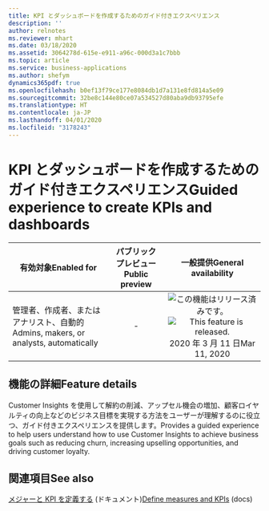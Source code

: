 ```yaml
---
title: KPI とダッシュボードを作成するためのガイド付きエクスペリエンス
description: ''
author: relnotes
ms.reviewer: mhart
ms.date: 03/18/2020
ms.assetid: 3064278d-615e-e911-a96c-000d3a1c7bbb
ms.topic: article
ms.service: business-applications
ms.author: shefym
dynamics365pdf: true
ms.openlocfilehash: b0ef13f79ce177e8084db1d7a131e8fd814a5e09
ms.sourcegitcommit: 32be8c144e80ce07a534527d80aba9db93795efe
ms.translationtype: HT
ms.contentlocale: ja-JP
ms.lasthandoff: 04/01/2020
ms.locfileid: "3178243"
---
```

# <a name="guided-experience-to-create-kpis-and-dashboards"></a><span data-ttu-id="baf85-102">KPI とダッシュボードを作成するためのガイド付きエクスペリエンス</span><span class="sxs-lookup"><span data-stu-id="baf85-102">Guided experience to create KPIs and dashboards</span></span>


| <span data-ttu-id="baf85-103">有効対象</span><span class="sxs-lookup"><span data-stu-id="baf85-103">Enabled for</span></span>    |  <span data-ttu-id="baf85-104">パブリック プレビュー</span><span class="sxs-lookup"><span data-stu-id="baf85-104">Public preview</span></span> | <span data-ttu-id="baf85-105">一般提供</span><span class="sxs-lookup"><span data-stu-id="baf85-105">General availability</span></span> | 
| ---------- | :----------: |:----------: |
|<span data-ttu-id="baf85-106">管理者、作成者、またはアナリスト、自動的</span><span class="sxs-lookup"><span data-stu-id="baf85-106">Admins, makers, or analysts, automatically</span></span>|-| <span data-ttu-id="baf85-107">![この機能はリリース済みです。](/dynamics365-release-plan/media/green-checkmark.png "この機能はリリース済みです。")</span><span class="sxs-lookup"><span data-stu-id="baf85-107">![This feature is released.](/dynamics365-release-plan/media/green-checkmark.png "This feature is released.")</span></span> <span data-ttu-id="baf85-108">2020 年 3 月 11 日</span><span class="sxs-lookup"><span data-stu-id="baf85-108">Mar 11, 2020</span></span>|






## <a name="feature-details"></a><span data-ttu-id="baf85-109">機能の詳細</span><span class="sxs-lookup"><span data-stu-id="baf85-109">Feature details</span></span>
<!--feature detail start -->
<span data-ttu-id="baf85-110">Customer Insights を使用して解約の削減、アップセル機会の増加、顧客ロイヤルティの向上などのビジネス目標を実現する方法をユーザーが理解するのに役立つ、ガイド付きエクスペリエンスを提供します。</span><span class="sxs-lookup"><span data-stu-id="baf85-110">Provides a guided experience to help users understand how to use Customer Insights to achieve business goals such as reducing churn, increasing upselling opportunities, and driving customer loyalty.</span></span> 
<!--feature detail end -->










## <a name="see-also"></a><span data-ttu-id="baf85-111">関連項目</span><span class="sxs-lookup"><span data-stu-id="baf85-111">See also</span></span>

<span data-ttu-id="baf85-112">[メジャーと KPI を定義する](https://docs.microsoft.com/dynamics365/ai/customer-insights/pm-measures) (ドキュメント)</span><span class="sxs-lookup"><span data-stu-id="baf85-112">[Define measures and KPIs](https://docs.microsoft.com/dynamics365/ai/customer-insights/pm-measures) (docs)</span></span>
